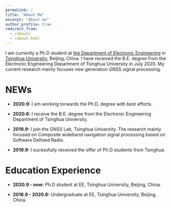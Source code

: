```yaml
---
permalink: /
title: "About Me"
excerpt: "About me"
author_profile: true
redirect_from: 
  - /about/
  - /about.html
---
```


I am currently a Ph.D student at [the Department of Electronic Engineering](https://www.tsinghua.edu.cn/publish/eeen/index.html) in [Tsinghua University](https://www.tsinghua.edu.cn/publish/thu2018en/index.html), Beijing, China. I have received the B.E. degree from the Electronic Engineering Department of Tsinghua University in July 2020. My current research mainly focuses new generation GNSS signal processing.


NEWs
======

* **2020.9:** I am working torwards the Ph.D. degree with best efforts.

* **2020.6:** I receive the B.E. degree from the Electronic Engineering Department of Tsinghua University.

* **2019.9:** I join the GNSS Lab, Tsinghua University. The research mainly focused on Composite wideband navigation signal processing based on Software Defined Radio.

* **2019.9:** I sucessfully received the offer of Ph.D students from Tsinghua.

Education Experience
======
* **2020.9 - now:** Ph.D student at EE, Tsinghua University, Beijing, China.

* **2016.9 - 2020.8:** Undergraduate at EE, Tsinghua University, Beijing, China.



